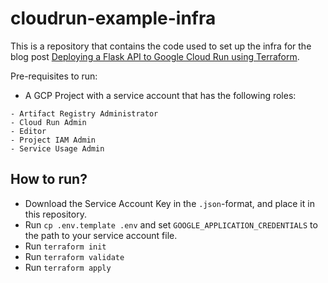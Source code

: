 # cloudrun-example-infra

This is a repository that contains the code used to set up the infra for the blog post [Deploying a Flask API to Google Cloud Run using Terraform]().

Pre-requisites to run:

- A GCP Project with a service account that has the following roles:

```
- Artifact Registry Administrator
- Cloud Run Admin
- Editor
- Project IAM Admin
- Service Usage Admin
```

## How to run?

- Download the Service Account Key in the `.json`-format, and place it in this repository.
- Run `cp .env.template .env` and set `GOOGLE_APPLICATION_CREDENTIALS` to the path to your service account file.
- Run `terraform init`
- Run `terraform validate`
- Run `terraform apply`